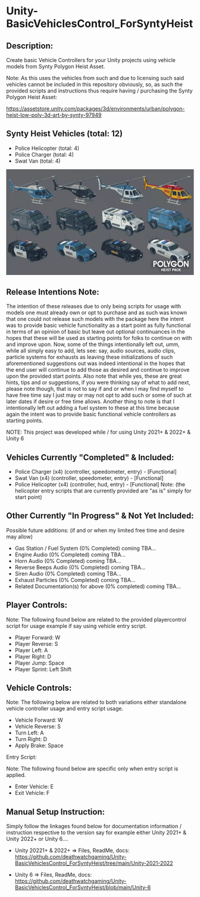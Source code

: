 # Unity-BasicVehiclesControl_ForSyntyHeist
 

Description:
------------


Create basic Vehicle Controllers for your Unity projects using vehicle models
from Synty Polygon Heist Asset.

 Note: As this uses the vehicles from such and due to licensing such said vehicles cannot be included in this repository obviously, so, as such the provided scripts and instructions thus require having / purchasing the Synty Polygon Heist Asset:

 https://assetstore.unity.com/packages/3d/environments/urban/polygon-heist-low-poly-3d-art-by-synty-97949


Synty Heist Vehicles (total: 12)
--------------------------------

* Police Helicopter (total: 4)
* Police Charger (total: 4)
* Swat Van (total: 4)

![Preview](https://raw.githubusercontent.com/deathwatchgaming/Unity-BasicVehiclesControl_ForSyntyHeist/refs/heads/main/Previews/All/Heist-Vehicles.png)


Release Intentions Note:
------------------------

The intention of these releases due to only being scripts for usage with models one must already own or opt to purchase and as such was known that one could not release such models with the package here the intent was to provide basic vehicle functionality as a start point as fully functional in terms of an opinion of basic but leave out optional continuances in the hopes that these will be used as starting points for folks to continue on with and improve upon. Now, some of the things intentionally left out, umm, while all simply easy to add, lets see: say, audio sources, audio clips, particle systems for exhausts as leaving these initializations of such aforementioned suggestions out was indeed intentional in the hopes that the end user will continue to add those as desired and continue to improve upon the provided start points. Also note that while yes, these are great hints, tips and or suggestions, if you were thinking say of what to add next, please note though, that is not to say if and or when I may find myself to have free time say I just may or may not opt to add such or some of such at later dates if desire or free time allows. Another thing to note is that I intentionally left out adding a fuel system to these at this time because again the intent was to provide basic functional vehicle controllers as starting points. 

NOTE: This project was developed while / for using Unity 2021+ & 2022+ & Unity 6


Vehicles Currently "Completed" & Included:
------------------------------------------


* Police Charger (x4) (controller, speedometer, entry) - [Functional]
* Swat Van (x4) (controller, speedometer, entry) - [Functional]
* Police Helicopter (x4) (controller, hud, entry) - [Functional] Note: (the helicopter entry scripts that are currently provided are "as is" simply for start point)

 
Other Currently "In Progress" & Not Yet Included:
--------------------------------------------------


Possible future additions: (if and or when my limited free time and desire may allow)

* Gas Station / Fuel System (0% Completed) coming TBA...
* Engine Audio (0% Completed) coming TBA...
* Horn Audio (0% Completed) coming TBA...
* Reverse Beeps Audio (0% Completed) coming TBA...
* Siren Audio (0% Completed) coming TBA...
* Exhaust Particles (0% Completed) coming TBA...
* Related Documentation(s) for above (0% completed) coming TBA...


Player Controls: 
----------------


  Note: The following found below are related to the provided playercontrol script for usage example if say using vehicle entry script.


* Player Forward:   W
* Player Reverse:   S
* Player Left:      A
* Player Right:     D
* Player Jump:      Space
* Player Sprint:    Left Shift


Vehicle Controls: 
-----------------


  Note: The following below are related to both variations either standalone vehicle controller usage and entry script usage.


* Vehicle Forward:  W
* Vehicle Reverse:  S
* Turn Left:        A
* Turn Right:       D
* Apply Brake:      Space


Entry Script: 


  Note: The following found below are specific only when entry script is applied.


* Enter Vehicle:    E
* Exit Vehicle:     F


Manual Setup Instruction:
-------------------------

Simply follow the linkages found below  for documentation information / instruction respective to the version say for example either Unity 2021+ & Unity 2022+ or Unity 6....


* Unity 20221+ & 2022+ => Files, ReadMe, docs: https://github.com/deathwatchgaming/Unity-BasicVehiclesControl_ForSyntyHeist/tree/main/Unity-2021-2022


* Unity 6 => Files, ReadMe, docs: https://github.com/deathwatchgaming/Unity-BasicVehiclesControl_ForSyntyHeist/blob/main/Unity-6